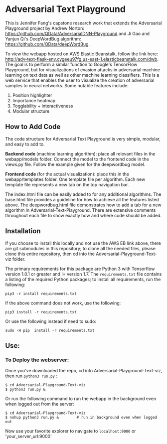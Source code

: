 Adversarial Text Playground
==========================

This is Jennifer Fang's capstone research work that extends the Adversarial Playground project by Andrew Norton: https://github.com/QData/AdversarialDNN-Playground and Ji Gao and Yanjun Qi's DeepWordBug algorithm: https://github.com/QData/deepWordBug. 

To view the webapp hosted on AWS Elastic Beanstalk, follow the link here: http://adv-text-flask-env.cygeeu97fg.us-east-1.elasticbeanstalk.com/dwb. The goal is to perform a similar function to Google's TensorFlow Playground, but for visualizations of evasion attacks in adversarial machine learning on text data as well as other machine learning classifiers.  This is a web service that enables the user to visualize the creation of adversarial samples to neural networks. Some notable features include:

1. Position highlighter
2. Importance heatmap
3. Togglability + interactiveness
4. Modular structure


How to Add Code
----------------

The code structure for Adversarial Text Playground is very simple, modular, and easy to add to.

<strong>Backend code </strong>(machine learning algorithm): place all relevant files in the webapp/models folder. Connect the model to the frontend code in the views.py file. Follow the example given for the deepwordbug model. 

<strong>Frontend code </strong>(for the actual visualization): place this in the webapp/templates folder. One template file per algorithm. Each new template file represents a new tab on the top navigation bar.  

The index.html file can be easily added to for any additional algorithms. The base.html file provides a guideline for how to achieve all the features listed above. The deepwordbug.html file demonstrates how to add a tab for a new algorithm in Adversarial-Text-Playground. There are extensive comments throughout each file to show exactly how and where code should be added. 



Installation
------------

If you choose to install this locally and not use the AWS EB link above, there are git submodules in this repository; to clone all the needed files, please clone this entire repository, then cd into the Adversarial-Playground-Text-viz folder. 

The primary requirements for this package are Python 3 with Tensorflow version 1.0.1 or greater and != version 1.7.  The `requirements.txt` file contains a listing of the required Python packages; to install all requirements, run the following:

```
pip3 -r install requirements.txt
```

If the above command does not work, use the following:

```
pip3 install -r requirements.txt
```

Or use the following instead if need to sudo:
```
sudo -H pip  install -r requirements.txt
```

Use:
----

### To Deploy the webserver:

Once you've downloaded the repo, cd into Adversarial-Playground-Text-viz, then run `python3 run.py` :

```
$ cd Adversarial-Playground-Text-viz
$ python3 run.py &       
```

Or run the following command to run the webapp in the background even when logged out from the server:
```
$ cd Adversarial-Playground-Text-viz
$ nohup python3 run.py &        # run in background even when logged out
```

Now use your favorite explorer to navigate to `localhost:9000`  or 'your_server_url:9000'
